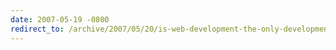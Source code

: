 ```yaml
---
date: 2007-05-19 -0800
redirect_to: /archive/2007/05/20/is-web-development-the-only-development-that-matters.aspx/
---
```

